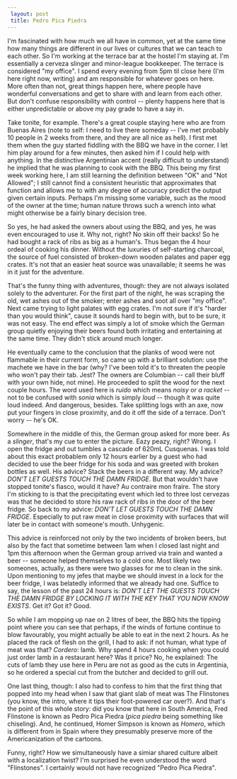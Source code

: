 ```yaml
---
 layout: post
 title: Pedro Pica Piedra
---
```


I'm fascinated with how much we all have in common, yet at the same time
how many things are different in our lives or cultures that we can teach
to each other. So I'm working at the terrace bar at the hostel I'm
staying at. I'm essentially a cerveza slinger and minor-league
bookkeeper. The terrace is considered "my office". I spend every evening
from 5pm til close here (I'm here right now, writing) and am responsible for whatever goes on here.
More often than not, great things happen here, where people have
wonderful conversations and get to share with and learn from each other.
But don't confuse responsibility with control -- plenty happens here that is
either unpredictable or above my pay grade to have a say in.

Take tonite, for example. There's a great couple staying here who are from Buenas Aires (note
to self: I need to live there someday -- I've met probably 10 people in
2 weeks from there, and they are all nice as hell). I first met them
when the guy started fiddling with the BBQ we have in the corner. I let
him play around for a few minutes, then asked him if I could help with
anything. In the distinctive Argentinian accent (really difficult to
understand) he implied that he was planning to cook with the BBQ. This
being my first week working here, I am still learning the definition
between "OK" and "Not Allowed"; I still cannot find a consistent heuristic that
approximates that function and allows me to with any degree of accuracy
predict the output given certain inputs. Perhaps I'm missing some variable, such as
the mood of the owner at the time; human nature throws such a wrench
into what might otherwise be a fairly binary decision tree.

So yes, he had asked the owners about using the BBQ, and yes, he was
even encouraged to use it. Why not, right? No skin off their backs! So he
had bought a rack of ribs as big as a human's. Thus began the 4 hour ordeal of cooking his dinner.
Without the luxuries of self-starting charcoal, the source of fuel
consisted of broken-down wooden palates and paper egg crates. It's not
that an easier heat source was unavailable; it seems he was in it just
for the adventure.

That's the funny thing with adventures, though: they are not always
isolated solely to the adventurer. For the first part of the night, he
was scraping the old, wet ashes out of the smoker; enter ashes and soot
all over "my office". Next came trying to light palates with egg crates.
I'm not sure if it's "harder than you would think", cause it sounds hard
to begin with, but to be sure, it was not easy. The end effect was
simply a lot of smoke which the German group quietly enjoying their
beers found both irritating and entertaining at the same time. They
didn't stick around much longer.

He eventually came to
the conclusion that the planks of wood were not flammable in their current
form, so came up with a brilliant solution: use the machete we have in
the bar (why? I've been told it's to threaten the people who won't pay
their tab. Jest? The owners are Columbian -- call their bluff with your
own hide, not mine). He proceeded to split the wood for the next couple hours. The word used
here is *ruido* which means *noisy* or *a racket* -- not to be confused
with *sonia* which is simply *loud* -- though it was quite loud indeed. And dangerous,
besides. Take splitting logs with an axe, now put your fingers in close
proximity, and do it off the side of a terrace. Don't worry -- he's OK.

Somewhere in the middle of this, the German group asked for more beer.
As a *slinger*, that's my cue to enter the picture. Eazy peazy, right?
Wrong. I open the fridge
and out tumbles a cascade of 620mL Cusquenas. I was told about this
exact probablem only
12 hours earlier by a guest who had decided to use the beer fridge for
his soda and was greeted with broken bottles as well. His advice? Stack
the beers in a different way. My advice? *DON'T LET GUESTS TOUCH THE
DAMN FRIDGE*. But that wouldn't have stopped tonite's fiasco, would it
have? Au contraire mon fraire. The story I'm sticking to is that the
precipitating event which led to three lost cervezas was that he decided
to store his raw rack of ribs in the door of the beer fridge. So back to
my advice: *DON'T LET GUESTS TOUCH THE DAMN FRIDGE*. Especially to put
raw meat in close proximity with surfaces that will later be in contact
with someone's mouth. Unhygenic.

This advice is reinforced not only by the two incidents of broken beers,
but also by the fact that sometime between 1am when I closed last night
and 1pm this afternoon when the German group arrived via train and
wanted a beer -- someone helped themselves to a cold one. Most likely
two someones, actually, as there were two glasses for me to clean in the
sink. Upon mentioning to my jefes that maybe we should invest in a lock
for the beer fridge, I was belatedly informed that we already had one.
Suffice to say, the lesson of the past 24 hours is: *DON'T LET THE
GUESTS TOUCH THE DAMN FRIDGE BY LOCKING IT WITH THE KEY THAT YOU NOW
KNOW EXISTS*. Get it? Got it? Good.

So while I am mopping up nae on 2 litres of beer, the BBQ hits the
tipping point where you can see that perhaps, if the winds of fortune
continue to blow favourably, you might actually be able to eat in the
next 2 hours. As he placed the rack of flesh on the grill, I had to ask:
if not human, what type of meat was that? *Cordero*: lamb. Why spend 4
hours cooking when you could just order lamb in a restaurant here? Was
it price? No, he explained: The cuts of lamb they use here in Peru are
not as good as the cuts in Argentinia, so he ordered a special cut from
the butcher and decided to grill out.

One last thing, though: I also had to confess to him
that the first thing that popped into my head when I saw that giant slab
of meat was The Flinstones (you
know, the intro, where it tips their foot-powered car over?). And that's the point of this whole story: did you know that here in
South America, Fred Flinstone is known as Pedro Pica Piedra (*pica
piedra* being something like chiseling). And, he continued, Homer
Simpson is known as *Homero*, which is different from in Spain where
they presumably preserve more of the Americanization of the cartoons.

Funny, right? How we simultaneously have a simiar shared culture
albeit with a localization twist? I'm surprised he even understood the
word "Flinstones". I certainly would not have recognized "Pedro Pica
Piedra".

